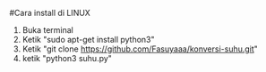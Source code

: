 #Cara install di LINUX

1. Buka terminal
2. Ketik "sudo apt-get install python3"     
2. Ketik "git clone https://github.com/Fasuyaaa/konversi-suhu.git"
3. ketik "python3 suhu.py"
